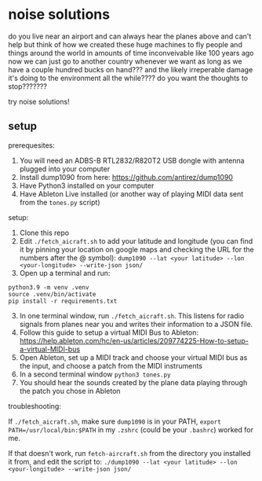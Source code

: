 # noise solutions

do you live near an airport and can always hear the planes above and can't help but think of how we created these huge machines to fly people and things around the world in amounts of time inconveivable like 100 years ago now we can just go to another country whenever we want as long as we have a couple hundred bucks on hand??? and the likely irreperable damage it's doing to the environment all the while???? do you want the thoughts to stop???????

try noise solutions!

## setup

prerequesites:

1. You will need an ADBS-B RTL2832/R820T2 USB dongle with antenna plugged into your computer
2. Install dump1090 from here: https://github.com/antirez/dump1090
3. Have Python3 installed on your computer
4. Have Ableton Live installed (or another way of playing MIDI data sent from the `tones.py` script)

setup:

1. Clone this repo
2. Edit `./fetch_aicraft.sh` to add your latitude and longitude (you can find it by pinning your location on google maps and checking the URL for the numbers after the @ symbol):
   `dump1090 --lat <your latitude> --lon <your-longitude> --write-json json/`
3. Open up a terminal and run:

```
python3.9 -m venv .venv
source .venv/bin/activate
pip install -r requirements.txt
```

3. In one terminal window, run `./fetch_aicraft.sh`. This listens for radio signals from planes near you and writes their information to a JSON file.
4. Follow this guide to setup a virtual MIDI Bus to Ableton: https://help.ableton.com/hc/en-us/articles/209774225-How-to-setup-a-virtual-MIDI-bus
5. Open Ableton, set up a MIDI track and choose your virtual MIDI bus as the input, and choose a patch from the MIDI instruments
6. In a second terminal window `python3 tones.py`
7. You should hear the sounds created by the plane data playing through the patch you chose in Ableton

troubleshooting:

If `./fetch_aicraft.sh`, make sure `dump1090` is in your PATH, `export PATH=/usr/local/bin:$PATH` in my `.zshrc` (could be your `.bashrc`) worked for me.

If that doesn't work, run `fetch-aircraft.sh` from the directory you installed it from, and edit the script to:
`./dump1090 --lat <your latitude> --lon <your-longitude> --write-json json/`
